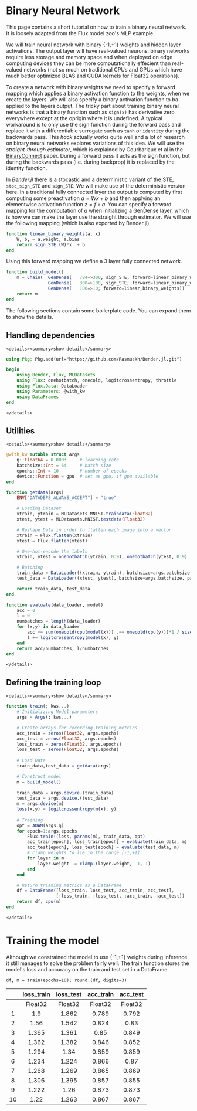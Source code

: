 # Binary Neural Network
This page contains a short tutorial on how to train a binary neural network. It is loosely adapted from the Flux model zoo's MLP example.

We will train neural network with binary {-1,+1} weights and hidden layer activations. The output layer will have real-valued neurons. binary networks require less storage and memory space and when deployed on edge computing devices they can be more computationally effecient than real-valued networks (not so much on traditional CPUs and GPUs which have much better optimized BLAS and CUDA kernels for Float32 operations). 

To create a network with binary weights we need to specify a forward mapping which applies a binary activation function to the weights, when we create the layers. We will also specify a binary activation function to ba applied to the layers output. The tricky part about training binary neural networks is that a binary function such as `sign(x)` has derivative zero everywhere except at the oprigin where it is undefined. A typical workaround is to only use the sign function during the forward pass and replace it with a differentiable surrogate such as `tanh` or `identity` during the backwards pass. This *hack* actually works quite well and a lot of research on binary neural networks explores variations of this idea. We will use the *straight-through estimator*, which is explained by Courbariaux et al in the [BinaryConnect](https://arxiv.org/abs/1511.00363) paper. During a forward pass it acts as the sign function, but during the backwards pass (i.e. during backprop) it is replaced by the identity function.

In *Bender.jl* there is a stocastic and a deterministic variant of the STE, `stoc_sign_STE`  and `sign_STE`. We will make use of the deterministic version here. In a traditional fully connected layer the output is computed by first computing some preactivation $a=Wx+b$ and then applying an elementwise activation function $z=f\circ a$. You can specify a forward mapping for the computation of $a$ when initializing a GenDense layer, which is how we can make the layer use the straight through estimator. We will use the following mapping (which is also exported by Bender.jl)
```julia
function linear_binary_weights(a, x)
    W, b, = a.weight, a.bias
    return sign_STE.(W)*x .+ b
end
```
Using this forward mapping we define a 3 layer fully connected network.
```julia
function build_model()
	m = Chain(  GenDense( 	784=>300, sign_STE, forward=linear_binary_weights),
                GenDense( 	300=>100, sign_STE; forward=linear_binary_weights), 
                GenDense(  	100=>10; forward=linear_binary_weights))
    return m
end
```

The following sections contain some boilerplate code. You can expand them to show the details.
## Handling dependencies
```@raw html
<details><summary>show details</summary>
```
```julia
using Pkg; Pkg.add(url="https://github.com/Rasmuskh/Bender.jl.git")
```

```julia
begin
	using Bender, Flux, MLDatasets
	using Flux: onehotbatch, onecold, logitcrossentropy, throttle
	using Flux.Data: DataLoader
	using Parameters: @with_kw
	using DataFrames
end
```

```@raw html
</details>
```

## Utilities

```@raw html
<details><summary>show details</summary>
```

```julia
@with_kw mutable struct Args
    η::Float64 = 0.0003     # learning rate
    batchsize::Int = 64     # batch size
    epochs::Int = 10        # number of epochs
    device::Function = gpu  # set as gpu, if gpu available
end
```

```julia
function getdata(args)
    ENV["DATADEPS_ALWAYS_ACCEPT"] = "true"

    # Loading Dataset	
    xtrain, ytrain = MLDatasets.MNIST.traindata(Float32)
    xtest, ytest = MLDatasets.MNIST.testdata(Float32)

    # Reshape Data in order to flatten each image into a vector
    xtrain = Flux.flatten(xtrain)
    xtest = Flux.flatten(xtest)

    # One-hot-encode the labels
    ytrain, ytest = onehotbatch(ytrain, 0:9), onehotbatch(ytest, 0:9)

    # Batching
    train_data = DataLoader((xtrain, ytrain), batchsize=args.batchsize, shuffle=true, partial=false)
    test_data = DataLoader((xtest, ytest), batchsize=args.batchsize, partial=false)

    return train_data, test_data
end
```



```julia
function evaluate(data_loader, model)
    acc = 0
	l = 0
	numbatches = length(data_loader)
    for (x,y) in data_loader
        acc += sum(onecold(cpu(model(x))) .== onecold(cpu(y)))*1 / size(x,2)
		l += logitcrossentropy(model(x), y)
    end
    return acc/numbatches, l/numbatches
end
```

```@raw html
</details>
```

## Defining the training loop

```@raw html
<details><summary>show details</summary>
```

```julia
function train(; kws...)
    # Initializing Model parameters 
    args = Args(; kws...)

	# Create arrays for recording training metrics
	acc_train = zeros(Float32, args.epochs)
	acc_test = zeros(Float32, args.epochs)
	loss_train = zeros(Float32, args.epochs)
	loss_test = zeros(Float32, args.epochs)
	
    # Load Data
    train_data,test_data = getdata(args)

    # Construct model
    m = build_model()
	
    train_data = args.device.(train_data)
    test_data = args.device.(test_data)
    m = args.device(m)
    loss(x,y) = logitcrossentropy(m(x), y)
    
    # Training
    opt = ADAM(args.η)
	for epoch=1:args.epochs	
        Flux.train!(loss, params(m), train_data, opt)
		acc_train[epoch], loss_train[epoch] = evaluate(train_data, m)
		acc_test[epoch], loss_test[epoch] = evaluate(test_data, m)
		# clamp weights to lie in the range [-1,+1]
		for layer in m
			layer.weight .= clamp.(layer.weight, -1, 1)
		end
    end

	# Return trianing metrics as a DataFrame
	df = DataFrame([loss_train, loss_test, acc_train, acc_test], 
				   [:loss_train, :loss_test, :acc_train, :acc_test])
	return df, cpu(m)
end
```

```@raw html
</details>
```

# Training the model
Although we constrained the model to use {-1,+1} weights during inference it still manages to solve the problem fairly well. The train function stores the model's loss and accuracy on the train and test set in a DataFrame.

```
df, m = train(epochs=10); round.(df, digits=3)
```

|    | loss_train | loss_test | acc_train | acc_test |
|:--:|:----------:|:---------:|:---------:|:--------:|
|    |   Float32  |  Float32  |  Float32  |  Float32 |
|  1 | 1.9        | 1.862     | 0.789     | 0.792    |
|  2 | 1.56       | 1.542     | 0.824     | 0.83     |
|  3 | 1.365      | 1.361     | 0.85      | 0.849    |
|  4 | 1.362      | 1.382     | 0.846     | 0.852    |
|  5 | 1.294      | 1.34      | 0.859     | 0.859    |
|  6 | 1.234      | 1.224     | 0.866     | 0.87     |
|  7 | 1.268      | 1.269     | 0.865     | 0.869    |
|  8 | 1.306      | 1.395     | 0.857     | 0.855    |
|  9 | 1.222      | 1.26      | 0.873     | 0.873    |
| 10 | 1.22       | 1.263     | 0.867     | 0.867    |
